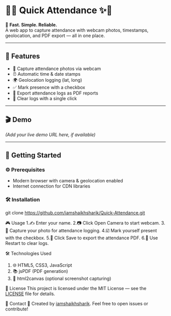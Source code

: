 # 🚀✨ Quick Attendance ✨🚀

🎯 **Fast. Simple. Reliable.**  
A web app to capture attendance with webcam photos, timestamps, geolocation, and PDF export — all in one place.

---

## 🌟 Features

- 📸 Capture attendance photos via webcam  
- ⏰ Automatic time & date stamps  
- 🌍 Geolocation logging (lat, long)  
- ✅ Mark presence with a checkbox  
- 📄 Export attendance logs as PDF reports  
- 🔄 Clear logs with a single click  

---

## 🎬 Demo

*(Add your live demo URL here, if available)*

---

## 🚦 Getting Started

### ⚙️ Prerequisites

- Modern browser with camera & geolocation enabled  
- Internet connection for CDN libraries  

### 🛠 Installation

git clone https://github.com/iamshaikhsharik/Quick-Attendance.git

🎮 Usage
1.✍️ Enter your name.
2.📷 Click Open Camera to start webcam.
3.🤳 Capture your photo for attendance logging.
4.☑️ Mark yourself present with the checkbox.
5.💾 Click Save to export the attendance PDF.
6.🔄 Use Restart to clear logs.

🛠 Technologies Used
1. 🌐 HTML5, CSS3, JavaScript
2. 📚 jsPDF (PDF generation)
3. 📸 html2canvas (optional screenshot capturing)

📜 License
This project is licensed under the MIT License — see the <a href="https://github.com/iamshaikhsharik/Quick-Attendance/License">LICENSE</a> file for details.

🤝 Contact
👤 Created by <a href="https://github.com/iamshaikhsharik/">iamshaikhsharik</a>.
Feel free to open issues or contribute!
